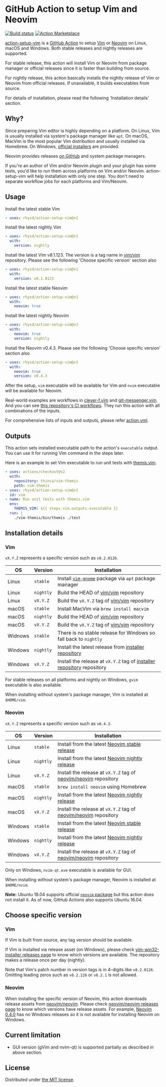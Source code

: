 GitHub Action to setup Vim and Neovim
=====================================
[![Build status][ci-badge]][ci]
[![Action Marketplace][release-badge]][marketplace]

[action-setup-vim][proj] is a [GitHub Action][github-action] to setup [Vim][vim] or [Neovim][neovim]
on Linux, macOS and Windows. Both stable releases and nightly releases are supported.

For stable release, this action will install Vim or Neovim from package manager or official releases
since it is faster than building from source.

For nightly release, this action basically installs the nightly release of Vim or Neovim from
official releases. If unavailable, it builds executables from source.

For details of installation, please read the following 'Installation details' section.

## Why?

Since preparing Vim editor is highly depending on a platform. On Linux, Vim is usually installed via
system's package manager like `apt`. On macOS, MacVim is the most popular Vim distribution and
usually installed via Homebrew. On Windows, [official installers][win-inst] are provided.

Neovim provides releases [on GitHub][neovim-release] and system package managers.

If you're an author of Vim and/or Neovim plugin and your plugin has some tests, you'd like to run
them across platforms on Vim and/or Neovim. action-setup-vim will help installation with only one
step. You don't need to separate workflow jobs for each platforms and Vim/Neovim.

## Usage

Install the latest stable Vim

```yaml
- uses: rhysd/action-setup-vim@v1
```

Install the latest nightly Vim

```yaml
- uses: rhysd/action-setup-vim@v1
  with:
    version: nightly
```

Install the latest Vim v8.1.123. The version is a tag name in [vim/vim][vim] repository. Please see
the following 'Choose specific version' section also

```yaml
- uses: rhysd/action-setup-vim@v1
  with:
    version: v8.1.0123
```

Install the latest stable Neovim

```yaml
- uses: rhysd/action-setup-vim@v1
  with:
    neovim: true
```

Install the latest nightly Neovim

```yaml
- uses: rhysd/action-setup-vim@v1
  with:
    neovim: true
    version: nightly
```

Install the Neovim v0.4.3. Please see the following 'Choose specific version' section also

```yaml
- uses: rhysd/action-setup-vim@v1
  with:
    neovim: true
    version: v0.4.3
```

After the setup, `vim` executable will be available for Vim and `nvim` executable will be available
for Neovim.

Real-world examples are workflows in [clever-f.vim][clever-f-workflow] and
[git-messenger.vim][git-messenger-workflow]. And you can see [this repository's CI workflows][ci].
They run this action with all combinations of the inputs.

For comprehensive lists of inputs and outputs, please refer [action.yml](./action.yml).

## Outputs

This action sets installed executable path to the action's `executable` output. You can use it for
running Vim command in the steps later.

Here is an example to set Vim executable to run unit tests with [themis.vim][vim-themis].

```yaml
- uses: actions/checkout@v2
  with:
    repository: thinca/vim-themis
    path: vim-themis
- uses: rhysd/action-setup-vim@v1
  id: vim
- name: Run unit tests with themis.vim
  env:
    THEMIS_VIM: ${{ steps.vim.outputs.executable }}
  run: |
    ./vim-themis/bin/themis ./test
```

## Installation details

### Vim

`vX.Y.Z` represents a specific version such as `v8.2.0126`.

| OS      | Version   | Installation                                                                       |
|---------|-----------|------------------------------------------------------------------------------------|
| Linux   | `stable`  | Install [`vim-gnome`][ubuntu-vim] package via `apt` package manager                |
| Linux   | `nightly` | Build the HEAD of [vim/vim][vim] repository                                        |
| Linux   | `vX.Y.Z`  | Build the `vX.Y.Z` tag of [vim/vim][vim] repository                                |
| macOS   | `stable`  | Install MacVim via `brew install macvim`                                           |
| macOS   | `nightly` | Build the HEAD of [vim/vim][vim] repository                                        |
| macOS   | `vX.Y.Z`  | Build the `vX.Y.Z` tag of [vim/vim][vim] repository                                |
| Widnows | `stable`  | There is no stable release for Windows so fall back to `nightly`                   |
| Windows | `nightly` | Install the latest release from [installer repository][win-inst]                   |
| Windows | `vX.Y.Z`  | Install the release at `vX.Y.Z` tag of [installer repository][win-inst] repository |

For stable releases on all platforms and nightly on Windows, `gvim` executable is also available.

When installing without system's package manager, Vim is installed at `$HOME/vim`.

### Neovim

`vX.Y.Z` represents a specific version such as `v0.4.3`.

| OS      | Version   | Installation                                                              |
|---------|-----------|---------------------------------------------------------------------------|
| Linux   | `stable`  | Install from the latest [Neovim stable release][nvim-stable]              |
| Linux   | `nightly` | Install from the latest [Neovim nightly release][nvim-nightly]            |
| Linux   | `vX.Y.Z`  | Install the release at `vX.Y.Z` tag of [neovim/neovim][neovim] repository |
| macOS   | `stable`  | `brew install neovim` using Homebrew                                      |
| macOS   | `nightly` | Install from the latest [Neovim nightly release][nvim-nightly]            |
| macOS   | `vX.Y.Z`  | Install the release at `vX.Y.Z` tag of [neovim/neovim][neovim] repository |
| Windows | `stable`  | Install from the latest [Neovim stable release][nvim-stable]              |
| Windows | `nightly` | Install from the latest [Neovim nightly release][nvim-nightly]            |
| Windows | `vX.Y.Z`  | Install the release at `vX.Y.Z` tag of [neovim/neovim][neovim] repository |

Only on Windows, `nvim-qt.exe` executable is available for GUI.

When installing without system's package manager, Neovim is installed at `$HOME/nvim`.

**Note:** Ubuntu 18.04 supports official [`neovim` package][ubuntu-nvim] but this action does not
install it. As of now, GitHub Actions also supports Ubuntu 16.04.

## Choose specific version

### Vim

If Vim is built from source, any tag version should be available.

If Vim is installed via release asset (on Windows), please check
[vim-win32-installer releases page][win-inst-release] to know which versions are available.
The repository makes a release once per day (nightly).

Note that Vim's patch number in version tags is in 4-digits like `v8.2.0126`. Omitting leading
zeros such as `v8.2.126` or `v8.2.1` is not allowed.

### Neovim

When installing the specific version of Neovim, this action downloads release assets from
[neovim/neovim][neovim]. Please check [neovim/neovim releases page][neovim-release] to know which
versions have release assets. For example,
[Neovim 0.4.0](https://github.com/neovim/neovim/releases/tag/v0.4.0) has no Windows releases so it
is not available for installing Neovim on Windows.

## Current limitation

- GUI version (gVim and nvim-qt) is supported partially as described in above section.

## License

Distributed under [the MIT license](./LICENSE.txt).

[ci-badge]: https://github.com/rhysd/action-setup-vim/workflows/CI/badge.svg?branch=master&event=push
[ci]: https://github.com/rhysd/action-setup-vim/actions?query=workflow%3ACI+branch%3Amaster
[release-badge]: https://img.shields.io/github/v/release/rhysd/action-setup-vim.svg
[marketplace]: https://github.com/marketplace/actions/setup-vim
[proj]: https://github.com/rhysd/action-setup-vim
[github-action]: https://github.com/features/actions
[vim]: https://github.com/vim/vim
[neovim]: https://github.com/neovim/neovim
[win-inst]: https://github.com/vim/vim-win32-installer
[nvim-stable]: https://github.com/neovim/neovim/releases/tag/stable
[nvim-nightly]: https://github.com/neovim/neovim/releases/tag/nightly
[clever-f-workflow]: https://github.com/rhysd/clever-f.vim/blob/master/.github/workflows/ci.yml
[git-messenger-workflow]: https://github.com/rhysd/git-messenger.vim/blob/master/.github/workflows/ci.yml
[ubuntu-vim]: https://packages.ubuntu.com/search?keywords=vim-gnome
[ubuntu-nvim]: https://packages.ubuntu.com/search?keywords=neovim
[vim-themis]: https://github.com/thinca/vim-themis
[win-inst-release]: https://github.com/vim/vim-win32-installer/releases
[neovim-release]: https://github.com/neovim/neovim/releases
[generate-pat]: https://github.com/settings/tokens/new
[gh-action-secrets]: https://help.github.com/en/actions/automating-your-workflow-with-github-actions/creating-and-using-encrypted-secrets

